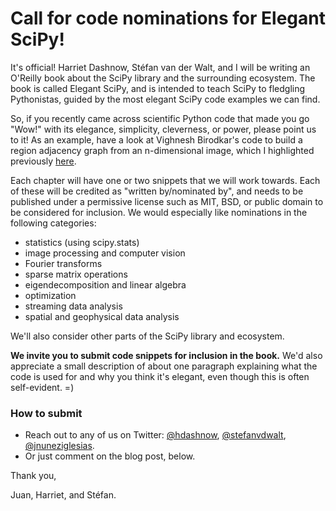 # Call for code nominations for Elegant SciPy!

It's official! Harriet Dashnow, Stéfan van der Walt, and I will be writing an
O'Reilly book about the SciPy library and the surrounding ecosystem. The book
is called Elegant SciPy, and is intended to teach SciPy to fledgling
Pythonistas, guided by the most elegant SciPy code examples we can find.

So, if you recently came across scientific Python code that made you go "Wow!"
with its elegance, simplicity, cleverness, or power, please point us to it! As
an example, have a look at Vighnesh Birodkar's code to build a region adjacency
graph from an n-dimensional image, which I highlighted previously
[here](http://ilovesymposia.com/2014/06/24/a-clever-use-of-scipys-ndimage-generic_filter-for-n-dimensional-image-processing/).

Each chapter will have one or two snippets that we will work towards. Each of
these will be credited as "written by/nominated by", and needs to be
published under a permissive license such as MIT, BSD, or public domain to be
considered for inclusion. We would especially like nominations in the following
categories:

- statistics (using scipy.stats)
- image processing and computer vision
- Fourier transforms
- sparse matrix operations
- eigendecomposition and linear algebra
- optimization
- streaming data analysis
- spatial and geophysical data analysis

We'll also consider other parts of the SciPy library and ecosystem.

**We invite you to submit code snippets for inclusion in the book.** We'd also
appreciate a small description of about one paragraph explaining what the code
is used for and why you think it's elegant, even though this is often
self-evident. =)

### How to submit

- Reach out to any of us on Twitter: [@hdashnow](https://twitter.com/hdashnow),
[@stefanvdwalt](https://twitter.com/stefanvdwalt),
[@jnuneziglesias](https://twitter.com/jnuneziglesias).
- Or just comment on the blog post, below.

Thank you,

Juan, Harriet, and Stéfan.
